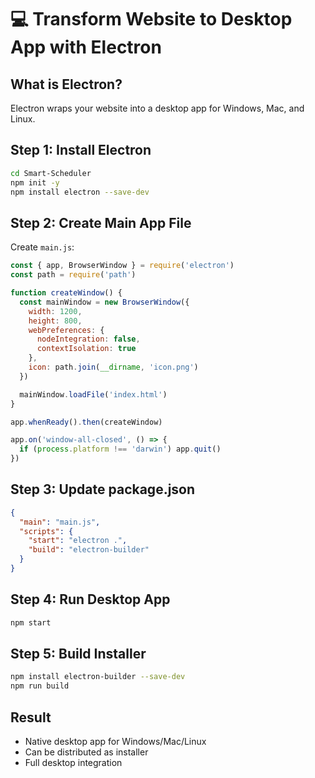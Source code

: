 # 💻 Transform Website to Desktop App with Electron

## What is Electron?
Electron wraps your website into a desktop app for Windows, Mac, and Linux.

## Step 1: Install Electron
```bash
cd Smart-Scheduler
npm init -y
npm install electron --save-dev
```

## Step 2: Create Main App File
Create `main.js`:
```javascript
const { app, BrowserWindow } = require('electron')
const path = require('path')

function createWindow() {
  const mainWindow = new BrowserWindow({
    width: 1200,
    height: 800,
    webPreferences: {
      nodeIntegration: false,
      contextIsolation: true
    },
    icon: path.join(__dirname, 'icon.png')
  })

  mainWindow.loadFile('index.html')
}

app.whenReady().then(createWindow)

app.on('window-all-closed', () => {
  if (process.platform !== 'darwin') app.quit()
})
```

## Step 3: Update package.json
```json
{
  "main": "main.js",
  "scripts": {
    "start": "electron .",
    "build": "electron-builder"
  }
}
```

## Step 4: Run Desktop App
```bash
npm start
```

## Step 5: Build Installer
```bash
npm install electron-builder --save-dev
npm run build
```

## Result
- Native desktop app for Windows/Mac/Linux
- Can be distributed as installer
- Full desktop integration
